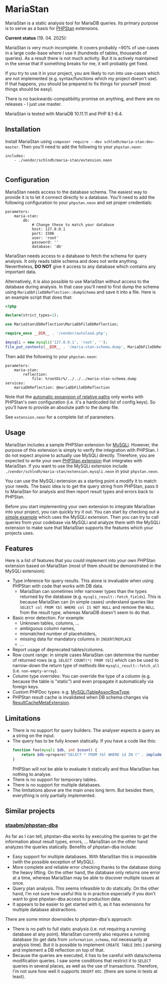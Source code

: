 # MariaStan

MariaStan is a static analysis tool for MariaDB queries. Its primary purpose is to serve as a basis for
[PHPStan](https://phpstan.org/) extensions.

**Current status** (19. 04. 2025):

MariaStan is very much incomplete. It covers probably ~90% of use-cases in a large code-base where I use it
(hundreds of tables, thousands of queries). As a result there is not much activity. But it is actively maintained in
the sense that if something breaks for me, it will probably get fixed.

If you try to use it in your project, you are likely to run into use-cases which are not implemented
(e.g. syntax/functions which my project doesn't use). If that happens, you should be prepared to fix things for yourself
(most things should be easy).

There is no backwards-compatibility promise on anything, and there are no releases - I just use master.

MariaStan is tested with MariaDB 10.11.11 and PHP 8.1-8.4.

## Installation

Install MariaStan using `composer require --dev schlndh/maria-stan:dev-master`. Then you'll need to add the following
to your `phpstan.neon`:

```neon
includes:
    - ./vendor/schlndh/maria-stan/extension.neon


```

## Configuration

MariaStan needs access to the database schema. The easiest way to provide it is to let it connect directly to a database.
You'll need to add the following configuration to your `phpstan.neon` and set proper credentials:

```neon
parameters: 
    maria-stan:
        db:
            # Change these to match your database
            host: 127.0.0.1
            port: 3306
            user: 'root'
            password: ''
            database: 'db'
```

MariaStan needs access to a database to fetch the schema for query analysis. It only reads table schema and does not
write anything. Nevertheless, **DO NOT** give it access to any database which contains any important data.

Alternatively, it is also possible to use MariaStan without access to the database during analysis. In that case you'll
need to first dump the schema using `MariaDbFileDbReflection::dumpSchema` and save it into a file. Here is an example
script that does that:

```php
<?php

declare(strict_types=1);

use MariaStan\DbReflection\MariaDbFileDbReflection;

require_once __DIR__ . '/vendor/autoload.php';

$mysqli = new mysqli('127.0.0.1', 'root', '');
file_put_contents(__DIR__ . '/maria-stan-schema.dump', MariaDbFileDbReflection::dumpSchema($mysqli, 'database'));
```

Then add the following to your `phpstan.neon`:

```neon
parameters:
    maria-stan:
        reflection:
            file: %rootDir%/../../../maria-stan-schema.dump
services:
    mariaDbReflection: @mariaDbFileDbReflection
```

Note that the [automatic expansion of relative paths](https://phpstan.org/config-reference#expanding-paths) only works
with PHPStan's own configuration (i.e. it's a hardcoded list of config keys). So you'll have to provide an absolute path
to the dump file.

See `extension.neon` for a complete list of parameters.

## Usage

MariaStan includes a sample PHPStan extension for [MySQLi](https://www.php.net/manual/en/book.mysqli.php). However,
the purpose of this extension is simply to verify the integration with PHPStan. I do not expect anyone to actually use
MySQLi directly. Therefore, you are expected to write your own [PHPStan extension](https://phpstan.org/developing-extensions/extension-types)
that integrates with MariaStan. If you want to use the MySQLi extension include `./vendor/schlndh/maria-stan/extension.mysqli.neon`
in your `phpstan.neon`.

You can use the MySQLi extension as a starting point a modify it to match your needs. The basic idea is to get the query
string from PHPStan, pass it to MariaStan for analysis and then report result types and errors back to PHPStan.

Before you start implementing your own extension to integrate MariaStan into your project, you can quickly try it out. You can start by checking out a [simple example](examples/MySQLi/README.md) which uses the MySQLi extension.  Then you can try to call queries from your codebase via MySQLi and analyze them with the MySQLi extension to make sure that MariaStan supports the features which your projects uses.

## Features

Here is a list of features that you could implement into your own PHPStan extension based on MariaStan
(most of them should be demonstrated in the MySQLi extension):

- Type inference for query results. This alone is invaluable when using PHPStan with code that works with DB data.
  - MariaStan can sometimes infer narrower types than the types returned by the database (e.g. `mysqli_result::fetch_fields`).
    This is because MariaStan can (in simple cases) understand queries like `SELECT col FROM tbl WHERE col IS NOT NULL`
    and remove the `NULL` from the result type, whereas MariaDB doesn't seem to do that.
- Basic error detection. For example:
    - Unknown tables, columns, ...
    - ambiguous column names,
    - mismatched number of placeholders,
    - missing data for mandatory columns in `INSERT`/`REPLACE`
    - ...
- Report usage of deprecated tables/columns.
- Row count range: in simple cases MariaStan can determine the number of returned rows (e.g. `SELECT COUNT(*) FROM tbl`)
  which can be used to narrow-down the return type of methods like `mysqli_result::fetch_all` (i.e. `non-empty-array`).
- Column type overrides: You can override the type of a column (e.g. because the table is "static") and even propagate it
  automatically via foreign keys.
- Custom PHPDoc types: e.g. [MySQLiTableAssocRowType](https://github.com/schlndh/maria-stan/blob/master/src/PHPStan/Type/MySQLi/MySQLiTableAssocRowType.php).
- PHPStan result cache is invalidated when DB schema changes via [ResultCacheMetaExtension](https://phpstan.org/developing-extensions/result-cache-meta-extensions).

## Limitations

- There is no support for query builders. The analyser expects a query as a string on the input.
- The query has to be fully known statically. If you have a code like this:
    ```php
    function foo(mysqli $db, int $count) {
        return $db->prepare("SELECT * FROM tbl WHERE id IN (" . implode(',', array_fill(0, $count, '?')) . ')');
    }
    ```
  PHPStan will not be able to evaluate it statically and thus MariaStan has nothing to analyse.
- There is no support for temporary tables.
- There is no support for multiple databases.
- The limitations above are the main ones long term. But besides them, everything is only partially implemented.

## Similar projects

### [staabm/phpstan-dba](https://github.com/staabm/phpstan-dba)

As far as I can tell, phpstan-dba works by executing the queries to get the information about result types, errors, ...
MariaStan on the other hand analyzes the queries statically. Benefits of phpstan-dba include:

- Easy support for multiple databases. With MariaStan this is impossible (with the possible exception of MySQL).
- More complete and reliable error checking thanks to the database doing the heavy lifting. On the other hand,
 the database only returns one error at a time, whereas MariaStan may be able to discover multiple issues at once.
- Query plan analysis. This seems infeasible to do statically. On the other hand, I'm not sure how useful this is in
 practice especially if you don't want to give phpstan-dba access to production data.
- It appears to be easier to get started with it, as it has extensions for multiple database abstractions.

There are some minor downsides to phpstan-dba's approach:

- There is no path to full static analysis (i.e. not requiring a running database at any point). MariaStan currently
 also requires a running database (to get data from `information_schema`, not necessarily at analysis time). But it is
 possible to implement `CREATE TABLE` (etc.) parsing and implement a DB reflection on top of that.
- Because the queries are executed, it has to be careful with data/schema modification queries. I saw some conditions
 that restrict it to `SELECT` queries in several places, as well as the use of transactions. Therefore, I'm not sure
 how well it supports `INSERT` etc. (there are some in tests at least).
